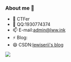 ### About me 👋

- 🔭 CTFer
- 💬 QQ:1930774374
- 📫 E-mail:admin@lww.ink
- ⚡ Blog:
- 😄 CSDN:<a href="https://blog.csdn.net/weixin_45957793" target="_blank">lewiserii's blog</a>

![](https://github-readme-stats.vercel.app/api?username=lewiserii&theme=tokyonight)
